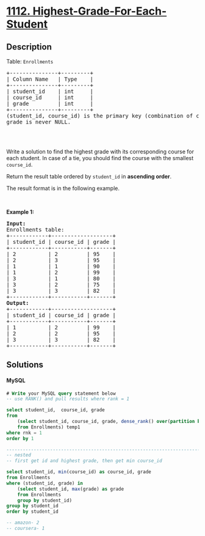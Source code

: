 # [1112. Highest-Grade-For-Each-Student](https://leetcode.com/problems/highest-grade-for-each-student/description)

## Description

<!-- description:start -->

<p>Table: <code>Enrollments</code></p>
 <pre>
+---------------+---------+
| Column Name   | Type    |
+---------------+---------+
| student_id    | int     |
| course_id     | int     |
| grade         | int     |
+---------------+---------+
(student_id, course_id) is the primary key (combination of columns with unique values) of this table.
grade is never NULL.
 </pre>

<p>&nbsp;</p>

<p>Write a solution to find the highest grade with its corresponding course for each student. In case of a tie, you should find the course with the smallest <code>course_id</code>.</p>

<p>Return the result table ordered by <code>student_id</code> in <strong>ascending order</strong>.</p>

<p>The&nbsp;result format is in the following example.</p>

<p>&nbsp;</p>
<p><strong class="example">Example 1:</strong></p>
<pre>
<strong>Input:</strong> 
Enrollments table:
+------------+-------------------+
| student_id | course_id | grade |
+------------+-----------+-------+
| 2          | 2         | 95    |
| 2          | 3         | 95    |
| 1          | 1         | 90    |
| 1          | 2         | 99    |
| 3          | 1         | 80    |
| 3          | 2         | 75    |
| 3          | 3         | 82    |
+------------+-----------+-------+
<strong>Output:</strong> 
+------------+-------------------+
| student_id | course_id | grade |
+------------+-----------+-------+
| 1          | 2         | 99    |
| 2          | 2         | 95    |
| 3          | 3         | 82    |
+------------+-----------+-------+
</pre>
<!-- description:end -->

## Solutions

<!-- solution:start -->

<!-- tabs:start -->

#### MySQL

```sql
# Write your MySQL query statement below
-- use RANK() and pull results where rank = 1

select student_id,  course_id, grade
from
    (select student_id, course_id, grade, dense_rank() over(partition by student_id order by grade desc, course_id asc) as rnk
    from Enrollments) temp1
where rnk = 1
order by 1

--------------------------------------------------------------------------------------------------------------------------------------------------------------
-- nested 
-- first get id and highest grade, then get min course_id

select student_id, min(course_id) as course_id, grade
from Enrollments
where (student_id, grade) in
    (select student_id, max(grade) as grade
    from Enrollments
    group by student_id)
group by student_id
order by student_id

-- amazon- 2
-- coursera- 1
```

<!-- tabs:end -->

<!-- solution:end -->

